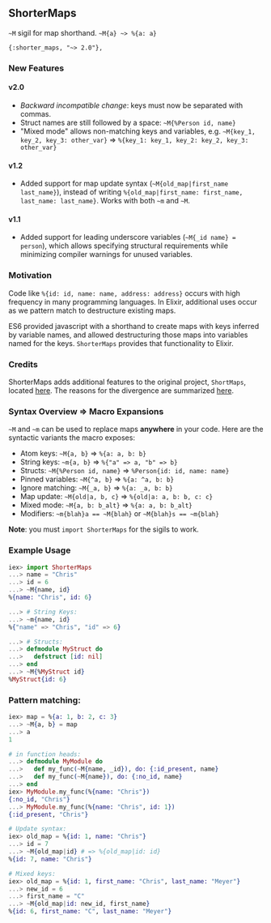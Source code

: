 ## ShorterMaps

`~M` sigil for map shorthand. `~M{a} ~> %{a: a}`

`{:shorter_maps, "~> 2.0"},`

### New Features

#### v2.0

 - _Backward incompatible change_: keys must now be separated with commas.
 - Struct names are still followed by a space: `~M{%Person id, name}`
 - "Mixed mode" allows non-matching keys and variables, e.g.
`~M{key_1, key_2, key_3: other_var}` => `%{key_1: key_1, key_2: key_2, key_3: other_var}`

#### v1.2

 - Added support for map update syntax (`~M{old_map|first_name last_name}`),
instead of writing `%{old_map|first_name: first_name, last_name: last_name}`.
Works with both `~m` and `~M`.

#### v1.1

 - Added support for leading underscore variables (`~M{_id name} = person`),
which allows specifying structural requirements while minimizing compiler warnings
for unused variables.

### Motivation

Code like `%{id: id, name: name, address: address}` occurs with high frequency
in many programming languages.  In Elixir, additional uses occur as we pattern
match to destructure existing maps.

ES6 provided javascript with a shorthand to create maps with keys inferred by
variable names, and allowed destructuring those maps into variables named for
the keys.  `ShorterMaps` provides that functionality to Elixir.

### Credits

ShorterMaps adds additional features to the original project, `ShortMaps`,
located [here][original-repo]. The reasons for the divergence are summarized
[here][divergent-opinion-issue].

### Syntax Overview => Macro Expansions

`~M` and `~m` can be used to replace maps __anywhere__ in your code. Here are the syntactic variants the macro exposes:

* Atom keys: `~M{a, b}` => `%{a: a, b: b}`
* String keys: `~m{a, b}` => `%{"a" => a, "b" => b}`
* Structs: `~M{%Person id, name}` => `%Person{id: id, name: name}`
* Pinned variables: `~M{^a, b}` => `%{a: ^a, b: b}`
* Ignore matching: `~M{_a, b}` => `%{a: _a, b: b}`
* Map update: `~M{old|a, b, c}` => `%{old|a: a, b: b, c: c}`
* Mixed mode: `~M{a, b: b_alt}` => `%{a: a, b: b_alt}`
* Modifiers: `~m{blah}a == ~M{blah}` or `~M{blah}s == ~m{blah}`

**Note**: you must `import ShorterMaps` for the sigils to work.

### Example Usage

```elixir
iex> import ShorterMaps
...> name = "Chris"
...> id = 6
...> ~M{name, id}
%{name: "Chris", id: 6}

...> # String Keys:
...> ~m{name, id}
%{"name" => "Chris", "id" => 6}

...> # Structs:
...> defmodule MyStruct do
...>   defstruct [id: nil]
...> end
...> ~M{%MyStruct id}
%MyStruct{id: 6}
```

### Pattern matching:
```elixir
iex> map = %{a: 1, b: 2, c: 3}
...> ~M{a, b} = map
...> a
1

# in function heads:
...> defmodule MyModule do
...>   def my_func(~M{name, _id}), do: {:id_present, name}
...>   def my_func(~M{name}), do: {:no_id, name}
...> end
iex> MyModule.my_func(%{name: "Chris"})
{:no_id, "Chris"}
...> MyModule.my_func(%{name: "Chris", id: 1})
{:id_present, "Chris"}

# Update syntax:
iex> old_map = %{id: 1, name: "Chris"}
...> id = 7
...> ~M{old_map|id} # => %{old_map|id: id}
%{id: 7, name: "Chris"}

# Mixed keys:
iex> old_map = %{id: 1, first_name: "Chris", last_name: "Meyer"}
...> new_id = 6
...> first_name = "C"
...> ~M{old_map|id: new_id, first_name}
%{id: 6, first_name: "C", last_name: "Meyer"}

```

[google-groups]: https://groups.google.com/forum/#!topic/elixir-lang-core/NoUo2gqQR3I
[original-repo]: https://github.com/whatyouhide/short_maps
[divergent-opinion-issue]: https://github.com/whatyouhide/short_maps/issues/11
